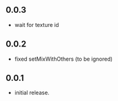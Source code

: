 ## 0.0.3
* wait for texture id
## 0.0.2
* fixed setMixWithOthers (to be ignored)

## 0.0.1

* initial release.
